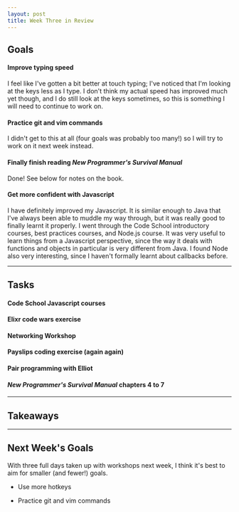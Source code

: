 ```yaml
---
layout: post
title: Week Three in Review
---
```




## Goals

#### Improve typing speed

I feel like I've gotten a bit better at touch typing; I've noticed that I'm looking at the keys less as I type. I don't think my actual speed has improved much yet though, and I do still look at the keys sometimes, so this is something I will need to continue to work on.

#### Practice git and vim commands

I didn't get to this at all (four goals was probably too many!) so I will try to work on it next week instead.

#### Finally finish reading _New Programmer's Survival Manual_

Done! See below for notes on the book.

#### Get more confident with Javascript

I have definitely improved my Javascript. It is similar enough to Java that I've always been able to muddle my way through, but it was really good to finally learnt it properly. I went through the Code School introductory courses, best practices courses, and Node.js course. It was very useful to learn things from a Javascript perspective, since the way it deals with functions and objects in particular is very different from Java. I found Node also very interesting, since I haven't formally learnt about callbacks before.

---

## Tasks

#### Code School Javascript courses


#### Elixr code wars exercise


#### Networking Workshop


#### Payslips coding exercise (again again)


#### Pair programming with Elliot


#### _New Programmer's Survival Manual_ chapters 4 to 7 

---

## Takeaways


---

## Next Week's Goals

With three full days taken up with workshops next week, I think it's best to aim for smaller (and fewer!) goals.

* Use more hotkeys

* Practice git and vim commands
